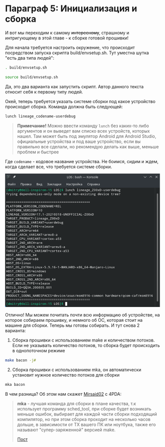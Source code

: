 # Параграф 5: Инициализация и сборка

И вот мы переходим к самому ~~интересному~~, страшному и интригующему в этой главе - к сборке готовой прошивки!

Для начала требуется настроить окружение, что происходит посредством запуска скрипта build/envsetup.sh. Тут уместна шутка "есть два типа людей":

```bash
. build/envsetup.sh
```

```bash
source build/envsetup.sh
```

Да, это два варианта как запустить скрипт. Автор данного текста относит себя к первому типу людей.

Окей, теперь требуется указать системе сборки под какое устройство происходит сборка. Команда должна быть следующей:

```bash
lunch lineage_codename-userdebug
```
> **Примечание!** Можно ввести команду `lunch` без каких-то либо аргументов и он выведет вам списко всех устройств, которых нашел. Там может быть под эмулятор Android для Android Studio, официальные устройства и под ваше устройство, если вы правильно все сделали, но рекомендую делать как выше, меньше проблем и быстрее

Где `codename` - кодовое название устройства. Не боимся, сидим и ждем, когда сделает все, что требуется системе сборки.

<p align="center">
    <img src="../Chapter1/images/12.png"/>
</p>


Отлично! Мы можем почитать почти всю информацию об устройстве, на которое собираем прошивку, и немного об ОС, которая стоит на машине для сборки. Теперь мы готовы собирать. И тут снова 2 варианта:

1) Сборка прошивки с использованием make и количеством потоков. Если не указывать количество потоков, то сборка будет происходить в однопоточном режиме

```bash
make bacon -j#
```

2) Сборка прошивки с использованием mka, он автоматически установит нужное количество потоков для сборки

```bash
mka bacon
```

В чем разница? Об этом нам скажет [Mirsaid02](https://4pda.to/forum/index.php?showuser=4383879) с 4PDA:

> **mka** - лучшая команда для сборки в плане качества, т.к использует программу sched_tool, при сборке будет возникать меньше ошибок, выбирает для каждой части сборки подходящий компилятор, но при этом сборка проходит на несколько часов дольше, в зависимости от ТХ вашего ПК или ноутбука, также его называют "супер-заряженной" версией make.
>
> [Пост](https://4pda.to/forum/index.php?showtopic=209610&view=findpost&p=44763389)
